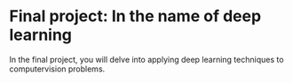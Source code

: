 # Final project:  In the name of deep learning

In the final project, you will delve into applying deep learning techniques to computervision  problems.